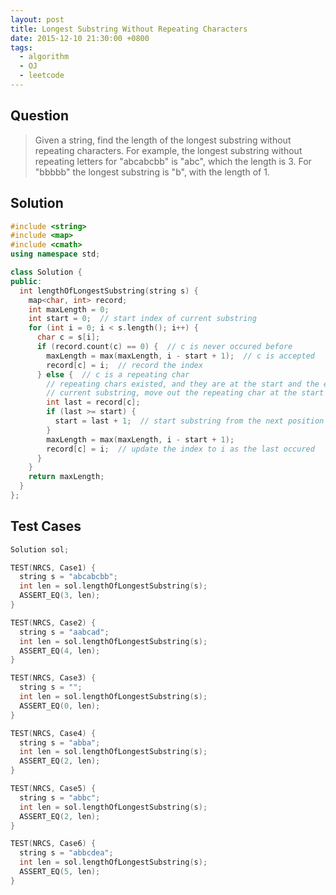 ```yaml
---
layout: post
title: Longest Substring Without Repeating Characters
date: 2015-12-10 21:30:00 +0800
tags:
  - algorithm
  - OJ
  - leetcode
---
```

Question
--------
> Given a string, find the length of the longest substring without repeating
  characters. For example, the longest substring without repeating letters for
  "abcabcbb" is "abc", which the length is 3. For "bbbbb" the longest substring
  is "b", with the length of 1.

Solution
--------

```cpp
#include <string>
#include <map>
#include <cmath>
using namespace std;

class Solution {
public:
  int lengthOfLongestSubstring(string s) {
    map<char, int> record;
    int maxLength = 0;
    int start = 0;  // start index of current substring
    for (int i = 0; i < s.length(); i++) {
      char c = s[i];
      if (record.count(c) == 0) {  // c is never occured before
        maxLength = max(maxLength, i - start + 1);  // c is accepted
        record[c] = i;  // record the index
      } else {  // c is a repeating char
        // repeating chars existed, and they are at the start and the end of
        // current substring, move out the repeating char at the start
        int last = record[c];
        if (last >= start) {
          start = last + 1;  // start substring from the next position
        }
        maxLength = max(maxLength, i - start + 1);
        record[c] = i;  // update the index to i as the last occured
      }
    }
    return maxLength;
  }
};
```

Test Cases
----------

```cpp
Solution sol;

TEST(NRCS, Case1) {
  string s = "abcabcbb";
  int len = sol.lengthOfLongestSubstring(s);
  ASSERT_EQ(3, len);
}

TEST(NRCS, Case2) {
  string s = "aabcad";
  int len = sol.lengthOfLongestSubstring(s);
  ASSERT_EQ(4, len);
}

TEST(NRCS, Case3) {
  string s = "";
  int len = sol.lengthOfLongestSubstring(s);
  ASSERT_EQ(0, len);
}

TEST(NRCS, Case4) {
  string s = "abba";
  int len = sol.lengthOfLongestSubstring(s);
  ASSERT_EQ(2, len);
}

TEST(NRCS, Case5) {
  string s = "abbc";
  int len = sol.lengthOfLongestSubstring(s);
  ASSERT_EQ(2, len);
}

TEST(NRCS, Case6) {
  string s = "abbcdea";
  int len = sol.lengthOfLongestSubstring(s);
  ASSERT_EQ(5, len);
}
```
